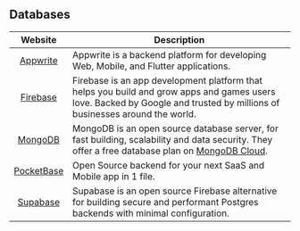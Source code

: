 ## Databases

| Website | Description |
|:-:|-|
| [Appwrite](https://appwrite.io) | Appwrite is a backend platform for developing Web, Mobile, and Flutter applications. |
| [Firebase](https://firebase.google.com) | Firebase is an app development platform that helps you build and grow apps and games users love. Backed by Google and trusted by millions of businesses around the world. |
| [MongoDB](https://www.mongodb.com) | MongoDB is an open source database server, for fast building, scalability and data security. They offer a free database plan on [MongoDB Cloud](https://cloud.mongodb.com). |
| [PocketBase](https://pocketbase.io) | Open Source backend for your next SaaS and Mobile app in 1 file. |
| [Supabase](https://supabase.com) | Supabase is an open source Firebase alternative for building secure and performant Postgres backends with minimal configuration. |


